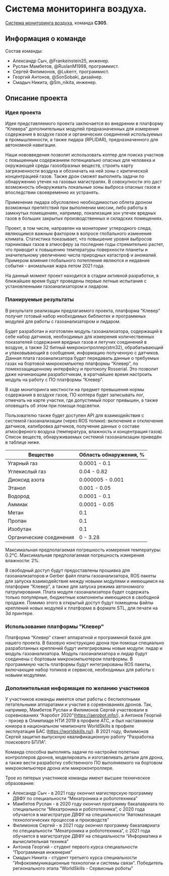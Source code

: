 # Система мониторинга воздуха.

[Система мониторинга воздуха](air_monitor.md), команда **С305**.

## Информация о команде

Состав команды:

* Александр Сыч, @Frankeinstein25, инженер.
* Руслан Мамбетов, @RuslanM1998, программист.
* Сергей Филимонов, @Lukerrr, программист.
* Георгий Антонов, @SonSobaki, дизайнер.
* Смадыч Никита, @Sm_nikita, инженер.

## Описание проекта

### Идея проекта

Идея представляемого проекта заключается во внедрении в платформу “Клевера” дополнительных модулей предназначенных для измерения содержания в воздухе газов и органических соединений используемых в промышленности, а также лидара (RPLIDAR), предназначенного для автономной навигации.

Наши нововведения позволят использовать коптер для поиска участков с повышенным содержанием потенциально опасных для человека и окружающей среды газообразных веществ, строить карту загрязненности воздуха и обозначать на ней зоны с критической концентрацией газов. Также дрон сможет выполнять задачи по обнаружению утечек на газовых магистралях. В совокупности это даст возможность обнаруживать локальные зоны выброса опасных газов и впоследствии своевременно их устранять.

Применение лидара обусловлено необходимостью облета дроном возможных препятствий при выполнении миссии, либо работы в замкнутых помещениях, например, локализация зон утечек вредных газов в больших закрытых производственных и складских помещениях.

Проект, в том числе, направлен на мониторинг углеродного следа, являющимся важным фактором в вопросе глобального изменения климата. Статистика показывает, что повышение уровня выбросов парниковых газов в атмосферу за последние годы стремительно растет, что приводит к повышению температуры поверхности планеты и значительному увеличению числа природных катастроф и аномалий. Примером влияния глобального потепления являются и недавние события - аномальная жара летом 2021 года.

На данный момент проект находится в стадии активной разработки, в ближайшее время будут проведены первые летные испытания с установленными газоанализатором и лидаром. 

### Планируемые результаты

В результате реализации предлагаемого проекта, платформа “Клевер” получит готовый набор необходимых библиотек и программных модулей для работы с газоанализатором и лидаром.

Будет разработан и изготовлен модуль газоанализатора, содержащий в себе набор датчиков, необходимых для измерения количественных показателей содержания вредных газов и летучих соединений в воздухе, а также 32 битный микроконтроллер(stm32), обрабатывающий и упаковывающий в сообщения, информацию полученную с датчиков. Данная плата газоанализатора будет передавать данные о требуемых газах на бортовой микрокомпьютер платформы “Клевер”, по помехозащищенному интерфейсу и протоколу Rosserial. Это позволит даже начинающим разработчикам, в кратчайшее время настроить модуль на работу с ПО платформы “Клевер”. 

В ходе мониторинга местности на предмет превышения нормы содержания в воздухе газов, ПО коптера будет записывать лог, отмечать на карте участки, где допустимый порог превышен, а также оповещать об этом при помощи подсветки.

Пользователю также будет доступен API для взаимодействия с системой газоанализации (через ROS топики): включение и отключение датчиков, калибровка датчиков, получение данных о составе атмосферного воздуха (температура, влажность и концентрация газов). Список веществ, обнаруживаемых системой газоанализации приведён в таблице ниже.

| **Вещество** | **Область обнаружения, %** |
| ------------- | ------------- |
| Угарный газ | 0.0001 - 0.1 |
| Углекислый газ | 0.04 - 0.82 |
| Диоксид азота | 0.000005 - 0.001 |
| Этанол | 0.001 - 0.05 |
| Водород | 0.0001 - 0.1 |
| Аммиак | 0.0001 - 0.05 |
| Метан | 0.1 |
| Пропан | 0.1 |
| Изобутан | 0.1 |
| Органические соединения | 0 - 3.28 |

Максимальная предполагаемая погрешность измерения температуры: 0.2°C.
Максимальная предполагаемая погрешность измерения влажности: 2%.

В свободный доступ будут предоставлены прошивка для газоанализаторов и Gerber файл платы газоанализатора, ROS пакеты для запуска взаимодействия между новыми модулями и имеющимся на платформе “Клевер”, а также для запуска режима автономного патрулирования. Плата модуля газоанализатора будет содержать только популярные, бюджетные компоненты имеющиеся в свободной продаже. Помимо этого в открытый доступ будут помещены файлы креплений новых модулей к платформе в формате STL, для печати на 3d принтере.

### Использование платформы "Клевер"

Платформа “Клевер” станет аппаратной и программной базой для нашего проекта. В базовую конструкцию дрона при помощи специально разработанных креплений будут интегрированы новые модули: лидар и модуль газоанализатора. Модуль газоанализатора и лидар будут соединены с бортовым микрокомпьютером платформы. В программную часть платформы будут интегрированы ROS пакеты, включающие набор топиков и сервисов, необходимых для работы с новыми модулями.

### Дополнительная информация по желанию участников

У участников команды имеется опыт работы с беспилотными летательными аппаратами и участия в соревнованиях дронов. Так, например, Мамбетов Руслан и Филимонов Сергей участвовали в соревнованиях “Аэробот 2020”(https://aerobot.info/), а Антонов Георгий - призер в Олимпиаде НТИ 2019 в профиле АТС, и был наставником юниора в национальном чемпионате WorldSkills в профиле эксплуатация БАС (https://worldskills.ru/). В 2021 году, Филимонов Сергей защитил выпускную квалификационную работу “Разработка поискового БПЛА”. 

Команда способна выполнять задачи по настройке полетных контроллеров дронов, моделировать и изготавливать детали для дрона, а также вести разработку собственного ПО выполняемого на бортовом микрокомпьютере дрона или микроконтроллере.

Трое из пятерых участников команды имеют высшее техническое образование:

* Александр Сыч - в 2021 году окончил магистерскую программу ДВФУ по специальности “Мехатроника и робототехника”
* Мамбетов Руслан - в 2020 году окончил программу бакалавриата по специальности “Мехатроника и робототехника”, с 2020 года обучается в магистратуре ДВФУ на специальности “Автоматизация технологических процессов и производств”
* Филимонов Сергей - в 2021 году окончил программу бакалавриата по специальности “Мехатроника и робототехника”, с 2021 года обучается в магистратуре ДВФУ на специальности “Информатика и вычислительная техника”
* Антонов Георгий - студент первого курса специальности “Программная инженерия”
* Смадыч Никита - студент третьего курса специальности "Инфокоммуникационные технологии и системы связи". Победитель регионального этапа “WorldSkills - Сервисные роботы”
